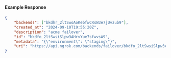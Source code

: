 <!-- Code generated for API Clients. DO NOT EDIT. -->

#### Example Response

```json
{
	"backends": ["bkdhr_2ltSwoAoKebfwCRsW3e7jUvzub9"],
	"created_at": "2024-09-10T19:55:20Z",
	"description": "acme failover",
	"id": "bkdfo_2ltSwsiSlpw3AHrvYue7sfwvsA9",
	"metadata": "{\"environment\": \"staging\"}",
	"uri": "https://api.ngrok.com/backends/failover/bkdfo_2ltSwsiSlpw3AHrvYue7sfwvsA9"
}
```
